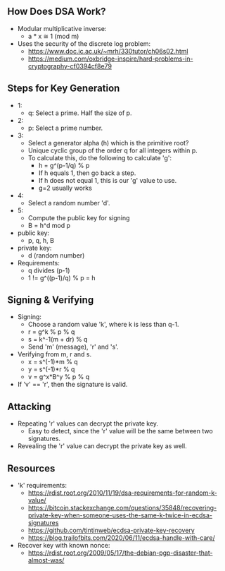 
## How Does DSA Work? 
- Modular multiplicative inverse: 
	- a * x ≅ 1 (mod m)  
- Uses the security of the discrete log problem: 
	- https://www.doc.ic.ac.uk/~mrh/330tutor/ch06s02.html
	- https://medium.com/oxbridge-inspire/hard-problems-in-cryptography-cf0394cf8e79

## Steps for Key Generation
- 1: 
	- q: Select a prime. Half the size of p. 
- 2: 
	- p: Select a prime number. 
- 3: 
	- Select a generator alpha (h) which is the primitive root?
	- Unique cyclic group of the order q for all integers within p. 
	- To calculate this, do the following to calculate 'g': 
		- h = g^(p-1/q) % p
		- If h equals 1, then go back a step. 
		- If h does not equal 1, this is our 'g' value to use.
		- g=2 usually works
- 4: 
	- Select a random number 'd'. 
- 5: 
	- Compute the public key for signing
	- B = h^d mod p
- public key: 
	- p, q, h, B
- private key: 
	- d (random number) 
- Requirements: 
	- q divides (p-1)
	- 1 != g^((p-1)/q) % p = h 


## Signing & Verifying 
- Signing: 
	- Choose a random value 'k', where k is less than q-1. 
	- r = g^k % p % q
	- s = k^-1(m + dr) % q
	- Send 'm' (message), 'r' and 's'. 
- Verifying from m, r and s. 
	- x = s^(-1)*m % q
	- y = s^(-1)*r % q 
	- v = g^x*B^y % p % q 
- If 'v' == 'r', then the signature is valid. 

## Attacking
- Repeating 'r' values can decrypt the private key. 
	- Easy to detect, since the 'r' value will be the same between two signatures. 
- Revealing the 'r' value can decrypt the private key as well. 

## Resources 
- 'k' requirements: 
	- https://rdist.root.org/2010/11/19/dsa-requirements-for-random-k-value/
	- https://bitcoin.stackexchange.com/questions/35848/recovering-private-key-when-someone-uses-the-same-k-twice-in-ecdsa-signatures
	- https://github.com/tintinweb/ecdsa-private-key-recovery
	- https://blog.trailofbits.com/2020/06/11/ecdsa-handle-with-care/
- Recover key with known nonce: 
	- https://rdist.root.org/2009/05/17/the-debian-pgp-disaster-that-almost-was/